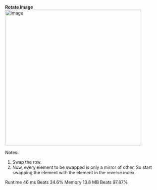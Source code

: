 **Rotate Image**
<img width="439" alt="image" src="https://user-images.githubusercontent.com/25766765/216640696-0046fe03-af41-42d3-a15d-ca005cf6c67e.png">

Notes:
1. Swap the row.
2. Now, every element to be swapped is only a mirror of other. So start swapping the element with the element in the reverse index.

Runtime
46 ms
Beats
34.6%
Memory
13.8 MB
Beats
97.87%
